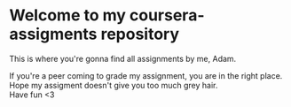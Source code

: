 <!DOCTYPE html>
<html>
  <head>
  </head>
  <body>
<h1> Welcome to my coursera-assigments repository </h1>
<p> This is where you're gonna find all assignments by me, Adam. </p>
<p> If you're a peer coming to grade my assignment, you are in the right place. Hope my assigment doesn't give you too much grey hair. <br> Have fun <3 </p>
  </html>
